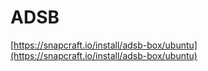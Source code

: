 # ADSB

[https://snapcraft.io/install/adsb-box/ubuntu](https://snapcraft.io/install/adsb-box/ubuntu)